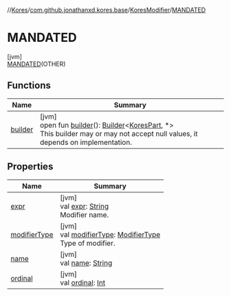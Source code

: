 //[Kores](../../../../index.md)/[com.github.jonathanxd.kores.base](../../index.md)/[KoresModifier](../index.md)/[MANDATED](index.md)

# MANDATED

[jvm]\
[MANDATED](index.md)(OTHER)

## Functions

| Name | Summary |
|---|---|
| [builder](../../../com.github.jonathanxd.kores/-kores-part/builder.md) | [jvm]<br>open fun [builder](../../../com.github.jonathanxd.kores/-kores-part/builder.md)(): [Builder](../../../com.github.jonathanxd.kores.builder/-builder/index.md)<[KoresPart](../../../com.github.jonathanxd.kores/-kores-part/index.md), *><br>This builder may or may not accept null values, it depends on implementation. |

## Properties

| Name | Summary |
|---|---|
| [expr](expr.md) | [jvm]<br>val [expr](expr.md): [String](https://kotlinlang.org/api/latest/jvm/stdlib/kotlin/-string/index.html)<br>Modifier name. |
| [modifierType](modifier-type.md) | [jvm]<br>val [modifierType](modifier-type.md): [ModifierType](../../-modifier-type/index.md)<br>Type of modifier. |
| [name](name.md) | [jvm]<br>val [name](name.md): [String](https://kotlinlang.org/api/latest/jvm/stdlib/kotlin/-string/index.html) |
| [ordinal](ordinal.md) | [jvm]<br>val [ordinal](ordinal.md): [Int](https://kotlinlang.org/api/latest/jvm/stdlib/kotlin/-int/index.html) |
